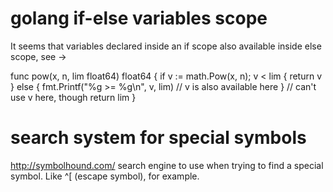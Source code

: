 # golang if-else variables scope
It seems that variables declared inside an if scope also available inside else scope, see ->

func pow(x, n, lim float64) float64 {
  if v := math.Pow(x, n); v < lim {
    return v
  } else {
    fmt.Printf("%g >= %g\n", v, lim) // v is also available here
  }
  // can't use v here, though
  return lim
}

# search system for special symbols
http://symbolhound.com/ search engine to use when trying to find
a special symbol. Like ^[ (escape symbol), for example.

